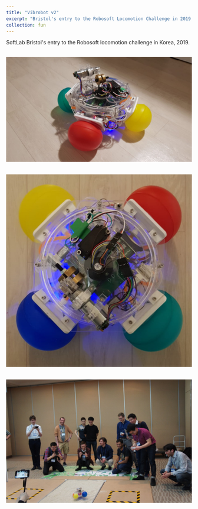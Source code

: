 ```yaml
---
title: "Vibrobot v2"
excerpt: "Bristol's entry to the Robosoft Locomotion Challenge in 2019 <br/><img src='/images/projectImages/vibrobot_v2_1.PNG'>"
collection: fun
---
```


SoftLab Bristol's entry to the Robosoft locomotion challenge in Korea, 2019.

<br/><img src='/images/projectImages/vibrobot_v2_1.PNG'>

<br/><img src='/images/projectImages/vibrobot_v2_2.PNG'>

<br/><img src='/images/projectImages/vibrobot_v2_3.PNG'>